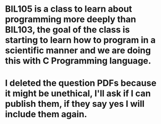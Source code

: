 # BIL105 is a class to learn about programming more deeply than BIL103, the goal of the class is starting to learn how to program in a scientific manner and we are doing this with C Programming language.

# I deleted the question PDFs because it might be unethical, I'll ask if I can publish them, if they say yes I will include them again.
